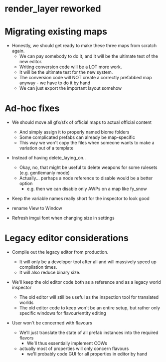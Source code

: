 # render_layer reworked


# Migrating existing maps

- Honestly, we should get ready to make these three maps from scratch again.
	- We can pay somebody to do it, and it will be the ultimate test of the new editor.
	- Writing conversion code will be a LOT more work.
	- It will be the ultimate test for the new system.
	- The conversion code will NOT create a correctly prefabbed map anyway - we have to do it by hand
	- We can just export the important layout somehow

# Ad-hoc fixes

- We should move all gfx/sfx of official maps to actual official content
	- And simply assign it to properly named biome folders
	- Some complicated prefabs can already be map-specific
	- This way we won't copy the files when someone wants to make a variation out of a template

- Instead of having delete_laying_on..
	- Okay, no, that might be useful to delete weapons for some rulesets (e.g. gentlemanly mode)
	- Actually... perhaps a node reference to disable would be a better option
		- e.g. then we can disable only AWPs on a map like fy_snow

- Keep the variable names really short for the inspector to look good
- rename View to Window

- Refresh imgui font when changing size in settings

# Legacy editor considerations

- Compile out the legacy editor from production.
	- It will only be a developer tool after all and will massively speed up compilation times.
	- It will also reduce binary size.

- We'll keep the old editor code both as a reference and as a legacy world inspector
	- The old editor will still be useful as the inspection tool for translated worlds
	- The old editor code to keep won't be an entire setup, but rather only specific windows for flavour/entity editing

- User won't be concerned with flavours
	- We'll just translate the state of all prefab instances into the required flavors
		- We'll thus essentially implement COWs
	- actually most of properties will only concern flavours
		- we'll probably code GUI for all properties in editor by hand
